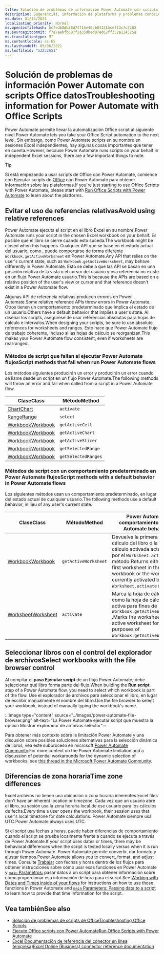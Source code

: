 ```yaml
---
title: Solución de problemas de información Power Automate con scripts Office datos
description: Sugerencias, información de plataforma y problemas conocidos con la integración entre Office scripts y Power Automate.
ms.date: 01/14/2021
localization_priority: Normal
ms.openlocfilehash: bcfedb8db88d74f16e46c604121bceff3c7c7382
ms.sourcegitcommit: f7a7aebfb687f2a35dbed07ed62ff352a114525a
ms.translationtype: MT
ms.contentlocale: es-ES
ms.lasthandoff: 05/06/2021
ms.locfileid: "52232651"
---
```

# <a name="troubleshooting-information-for-power-automate-with-office-scripts"></a><span data-ttu-id="c1ab4-103">Solución de problemas de información Power Automate con scripts Office datos</span><span class="sxs-lookup"><span data-stu-id="c1ab4-103">Troubleshooting information for Power Automate with Office Scripts</span></span>

<span data-ttu-id="c1ab4-104">Power Automate permite llevar la automatización Office script al siguiente nivel.</span><span class="sxs-lookup"><span data-stu-id="c1ab4-104">Power Automate lets you take your Office Script automation to the next level.</span></span> <span data-ttu-id="c1ab4-105">Sin embargo, como Power Automate scripts en su nombre en sesiones Excel independientes, hay algunas cosas importantes que tener en cuenta.</span><span class="sxs-lookup"><span data-stu-id="c1ab4-105">However, because Power Automate runs scripts on your behalf in independent Excel sessions, there are a few important things to note.</span></span>

> [!TIP]
> <span data-ttu-id="c1ab4-106">Si está empezando a usar scripts de Office con Power Automate, comience con Ejecutar scripts de [Office](../develop/power-automate-integration.md) con Power Automate para obtener información sobre las plataformas.</span><span class="sxs-lookup"><span data-stu-id="c1ab4-106">If you're just starting to use Office Scripts with Power Automate, please start with [Run Office Scripts with Power Automate](../develop/power-automate-integration.md) to learn about the platforms.</span></span>

## <a name="avoid-using-relative-references"></a><span data-ttu-id="c1ab4-107">Evitar el uso de referencias relativas</span><span class="sxs-lookup"><span data-stu-id="c1ab4-107">Avoid using relative references</span></span>

<span data-ttu-id="c1ab4-108">Power Automate ejecuta el script en el libro Excel en su nombre.</span><span class="sxs-lookup"><span data-stu-id="c1ab4-108">Power Automate runs your script in the chosen Excel workbook on your behalf.</span></span> <span data-ttu-id="c1ab4-109">Es posible que el libro se cierre cuando esto suceda.</span><span class="sxs-lookup"><span data-stu-id="c1ab4-109">The workbook might be closed when this happens.</span></span> <span data-ttu-id="c1ab4-110">Cualquier API que se base en el estado actual del usuario, como , puede comportarse de forma diferente `Workbook.getActiveWorksheet` en Power Automate.</span><span class="sxs-lookup"><span data-stu-id="c1ab4-110">Any API that relies on the user's current state, such as `Workbook.getActiveWorksheet`, may behave differently in Power Automate.</span></span> <span data-ttu-id="c1ab4-111">Esto se debe a que las API se basan en una posición relativa de la vista o el cursor del usuario y esa referencia no existe en un flujo Power Automate usuario.</span><span class="sxs-lookup"><span data-stu-id="c1ab4-111">This is because the APIs are based on a relative position of the user's view or cursor and that reference doesn't exist in a Power Automate flow.</span></span>

<span data-ttu-id="c1ab4-112">Algunas API de referencia relativas producen errores en Power Automate.</span><span class="sxs-lookup"><span data-stu-id="c1ab4-112">Some relative reference APIs throw errors in Power Automate.</span></span> <span data-ttu-id="c1ab4-113">Otros tienen un comportamiento predeterminado que implica el estado de un usuario.</span><span class="sxs-lookup"><span data-stu-id="c1ab4-113">Others have a default behavior that implies a user's state.</span></span> <span data-ttu-id="c1ab4-114">Al diseñar los scripts, asegúrese de usar referencias absolutas para hojas de cálculo e intervalos.</span><span class="sxs-lookup"><span data-stu-id="c1ab4-114">When designing your scripts, be sure to use absolute references for worksheets and ranges.</span></span> <span data-ttu-id="c1ab4-115">Esto hace que Power Automate flujo de trabajo coherente, incluso si las hojas de cálculo se reorganizan.</span><span class="sxs-lookup"><span data-stu-id="c1ab4-115">This makes your Power Automate flow consistent, even if worksheets are rearranged.</span></span>

### <a name="script-methods-that-fail-when-run-power-automate-flows"></a><span data-ttu-id="c1ab4-116">Métodos de script que fallan al ejecutar Power Automate flujos</span><span class="sxs-lookup"><span data-stu-id="c1ab4-116">Script methods that fail when run Power Automate flows</span></span>

<span data-ttu-id="c1ab4-117">Los métodos siguientes producirán un error y producirán un error cuando se llame desde un script en un flujo Power Automate.</span><span class="sxs-lookup"><span data-stu-id="c1ab4-117">The following methods will throw an error and fail when called from a script in a Power Automate flow.</span></span>

| <span data-ttu-id="c1ab4-118">Clase</span><span class="sxs-lookup"><span data-stu-id="c1ab4-118">Class</span></span> | <span data-ttu-id="c1ab4-119">Método</span><span class="sxs-lookup"><span data-stu-id="c1ab4-119">Method</span></span> |
|--|--|
| [<span data-ttu-id="c1ab4-120">Chart</span><span class="sxs-lookup"><span data-stu-id="c1ab4-120">Chart</span></span>](/javascript/api/office-scripts/excelscript/excelscript.chart) | `activate` |
| [<span data-ttu-id="c1ab4-121">Range</span><span class="sxs-lookup"><span data-stu-id="c1ab4-121">Range</span></span>](/javascript/api/office-scripts/excelscript/excelscript.range) | `select` |
| [<span data-ttu-id="c1ab4-122">Workbook</span><span class="sxs-lookup"><span data-stu-id="c1ab4-122">Workbook</span></span>](/javascript/api/office-scripts/excelscript/excelscript.workbook) | `getActiveCell` |
| [<span data-ttu-id="c1ab4-123">Workbook</span><span class="sxs-lookup"><span data-stu-id="c1ab4-123">Workbook</span></span>](/javascript/api/office-scripts/excelscript/excelscript.workbook) | `getActiveChart` |
| [<span data-ttu-id="c1ab4-124">Workbook</span><span class="sxs-lookup"><span data-stu-id="c1ab4-124">Workbook</span></span>](/javascript/api/office-scripts/excelscript/excelscript.workbook) | `getActiveSlicer` |
| [<span data-ttu-id="c1ab4-125">Workbook</span><span class="sxs-lookup"><span data-stu-id="c1ab4-125">Workbook</span></span>](/javascript/api/office-scripts/excelscript/excelscript.workbook) | `getSelectedRange` |
| [<span data-ttu-id="c1ab4-126">Workbook</span><span class="sxs-lookup"><span data-stu-id="c1ab4-126">Workbook</span></span>](/javascript/api/office-scripts/excelscript/excelscript.workbook) | `getSelectedRanges` |

### <a name="script-methods-with-a-default-behavior-in-power-automate-flows"></a><span data-ttu-id="c1ab4-127">Métodos de script con un comportamiento predeterminado en Power Automate flujos</span><span class="sxs-lookup"><span data-stu-id="c1ab4-127">Script methods with a default behavior in Power Automate flows</span></span>

<span data-ttu-id="c1ab4-128">Los siguientes métodos usan un comportamiento predeterminado, en lugar del estado actual de cualquier usuario.</span><span class="sxs-lookup"><span data-stu-id="c1ab4-128">The following methods use a default behavior, in lieu of any user's current state.</span></span>

| <span data-ttu-id="c1ab4-129">Clase</span><span class="sxs-lookup"><span data-stu-id="c1ab4-129">Class</span></span> | <span data-ttu-id="c1ab4-130">Método</span><span class="sxs-lookup"><span data-stu-id="c1ab4-130">Method</span></span> | <span data-ttu-id="c1ab4-131">Power Automate comportamiento</span><span class="sxs-lookup"><span data-stu-id="c1ab4-131">Power Automate behavior</span></span> |
|--|--|--|
| [<span data-ttu-id="c1ab4-132">Workbook</span><span class="sxs-lookup"><span data-stu-id="c1ab4-132">Workbook</span></span>](/javascript/api/office-scripts/excelscript/excelscript.workbook) | `getActiveWorksheet` | <span data-ttu-id="c1ab4-133">Devuelve la primera hoja de cálculo del libro o la hoja de cálculo activada actualmente por el `Worksheet.activate` método.</span><span class="sxs-lookup"><span data-stu-id="c1ab4-133">Returns either the first worksheet in the workbook or the worksheet currently activated by the `Worksheet.activate` method.</span></span> |
| [<span data-ttu-id="c1ab4-134">Worksheet</span><span class="sxs-lookup"><span data-stu-id="c1ab4-134">Worksheet</span></span>](/javascript/api/office-scripts/excelscript/excelscript.worksheet) | `activate` | <span data-ttu-id="c1ab4-135">Marca la hoja de cálculo como la hoja de cálculo activa para fines de `Workbook.getActiveWorksheet` .</span><span class="sxs-lookup"><span data-stu-id="c1ab4-135">Marks the worksheet as the active worksheet for purposes of `Workbook.getActiveWorksheet`.</span></span> |

## <a name="select-workbooks-with-the-file-browser-control"></a><span data-ttu-id="c1ab4-136">Seleccionar libros con el control del explorador de archivos</span><span class="sxs-lookup"><span data-stu-id="c1ab4-136">Select workbooks with the file browser control</span></span>

<span data-ttu-id="c1ab4-137">Al compilar el **paso Ejecutar script** de un flujo Power Automate, debe seleccionar qué libro forma parte del flujo.</span><span class="sxs-lookup"><span data-stu-id="c1ab4-137">When building the **Run script** step of a Power Automate flow, you need to select which workbook is part of the flow.</span></span> <span data-ttu-id="c1ab4-138">Use el explorador de archivos para seleccionar el libro, en lugar de escribir manualmente el nombre del libro.</span><span class="sxs-lookup"><span data-stu-id="c1ab4-138">Use the file browser to select your workbook, instead of manually typing the workbook's name.</span></span>

:::image type="content" source="../images/power-automate-file-browser.png" alt-text="La Power Automate ejecutar script que muestra la opción Mostrar explorador de archivos selector":::

<span data-ttu-id="c1ab4-140">Para obtener más contexto sobre la limitación Power Automate y una discusión sobre posibles soluciones alternativas para la selección dinámica de libros, vea este subproceso en microsoft [Power Automate Community](https://powerusers.microsoft.com/t5/Power-Automate-Ideas/Allow-for-dynamic-quot-file-quot-value-for-excel-quot-get-a-row/idi-p/103091#).</span><span class="sxs-lookup"><span data-stu-id="c1ab4-140">For more context on the Power Automate limitation and a discussion of potential workarounds for the dynamic selection of workbooks, see [this thread in the Microsoft Power Automate Community](https://powerusers.microsoft.com/t5/Power-Automate-Ideas/Allow-for-dynamic-quot-file-quot-value-for-excel-quot-get-a-row/idi-p/103091#).</span></span>

## <a name="time-zone-differences"></a><span data-ttu-id="c1ab4-141">Diferencias de zona horaria</span><span class="sxs-lookup"><span data-stu-id="c1ab4-141">Time zone differences</span></span>

<span data-ttu-id="c1ab4-142">Excel archivos no tienen una ubicación o zona horaria inherentes.</span><span class="sxs-lookup"><span data-stu-id="c1ab4-142">Excel files don't have an inherent location or timezone.</span></span> <span data-ttu-id="c1ab4-143">Cada vez que un usuario abre el libro, su sesión usa la zona horaria local de ese usuario para los cálculos de fecha.</span><span class="sxs-lookup"><span data-stu-id="c1ab4-143">Every time a user opens the workbook, their session uses that user's local timezone for date calculations.</span></span> <span data-ttu-id="c1ab4-144">Power Automate siempre usa UTC.</span><span class="sxs-lookup"><span data-stu-id="c1ab4-144">Power Automate always uses UTC.</span></span>

<span data-ttu-id="c1ab4-145">Si el script usa fechas u horas, puede haber diferencias de comportamiento cuando el script se prueba localmente frente a cuando se ejecuta a través de Power Automate.</span><span class="sxs-lookup"><span data-stu-id="c1ab4-145">If your script uses dates or times, there may be behavioral differences when the script is tested locally versus when it is run through Power Automate.</span></span> <span data-ttu-id="c1ab4-146">Power Automate permite convertir, dar formato y ajustar tiempos.</span><span class="sxs-lookup"><span data-stu-id="c1ab4-146">Power Automate allows you to convert, format, and adjust times.</span></span> <span data-ttu-id="c1ab4-147">Consulte [Trabajar](https://flow.microsoft.com/blog/working-with-dates-and-times/) con fechas y horas dentro de los flujos para obtener instrucciones sobre cómo usar esas funciones en Power Automate y [ `main` Parámetros:](../develop/power-automate-integration.md#main-parameters-passing-data-to-a-script) pasar datos a un script para obtener información sobre cómo proporcionar esa información de hora para el script.</span><span class="sxs-lookup"><span data-stu-id="c1ab4-147">See [Working with Dates and Times inside of your flows](https://flow.microsoft.com/blog/working-with-dates-and-times/) for instructions on how to use those functions in Power Automate and [`main` Parameters: Passing data to a script](../develop/power-automate-integration.md#main-parameters-passing-data-to-a-script) to learn how to provide that time information for the script.</span></span>

## <a name="see-also"></a><span data-ttu-id="c1ab4-148">Vea también</span><span class="sxs-lookup"><span data-stu-id="c1ab4-148">See also</span></span>

- [<span data-ttu-id="c1ab4-149">Solución de problemas de scripts de Office</span><span class="sxs-lookup"><span data-stu-id="c1ab4-149">Troubleshooting Office Scripts</span></span>](troubleshooting.md)
- [<span data-ttu-id="c1ab4-150">Ejecute Office scripts con Power Automate</span><span class="sxs-lookup"><span data-stu-id="c1ab4-150">Run Office Scripts with Power Automate</span></span>](../develop/power-automate-integration.md)
- [<span data-ttu-id="c1ab4-151">Excel Documentación de referencia del conector en línea (empresa)</span><span class="sxs-lookup"><span data-stu-id="c1ab4-151">Excel Online (Business) connector reference documentation</span></span>](/connectors/excelonlinebusiness/)
